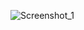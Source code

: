 ![Screenshot_1](https://user-images.githubusercontent.com/113691402/192111485-b7179ffa-d541-4761-a5d0-b676b7a8a4fa.jpg)
